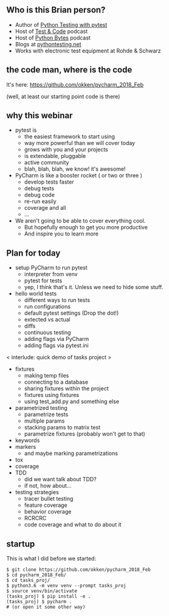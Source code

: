 ## Who is this Brian person?

* Author of [Python Testing with pytest](https://pragprog.com/book/bopytest/python-testing-with-pytest)
* Host of [Test & Code](http://testandcode.com) podcast
* Host of [Python Bytes](https://pythonbytes.fm) podcast
* Blogs at [pythontesting.net](http://pythontesting.net)
* Works with electronic test equipment at Rohde & Schwarz

## the code man, where is the code

It's here: https://github.com/okken/pycharm_2018_Feb

(well, at least our starting point code is there)

## why this webinar

* pytest is
    * the easiest framework to start using
    * way more powerful than we will cover today
    * grows with you and your projects
    * is extendable, pluggable
    * active community
    * blah, blah, blah, we know! it's awesome!
* PyCharm is like a booster rocket ( or two or three )
    * develop tests faster
    * debug tests
    * debug code
    * re-run easily
    * coverage and all
    * ...
* We aren't going to be able to cover everything cool.
    * But hopefully enough to get you more productive
    * And inspire you to learn more

## Plan for today

* setup PyCharm to run pytest
    * interpreter from venv
    * pytest for tests
    * yep, I think that's it. Unless we need to hide some stuff.
* hello world tests
    * different ways to run tests
    * run configurations
    * default pytest settings (Drop the dot!)
    * extected vs actual
    * diffs
    * continuous testing
    * adding flags via PyCharm
    * adding flags via pytest.ini

< interlude:  quick demo of tasks project >

* fixtures
    * making temp files
    * connecting to a database
    * sharing fixtures within the project
    * fixtures using fixtures
    * using test_add.py and something else
* parametrized testing
    * parametrize tests
    * multiple params
    * stacking params to matrix test
    * parametrize fixtures (probably won't get to that)
* keywords
* markers
    * and maybe marking parametrizations
* tox
* coverage
* TDD
    * did we want talk about TDD?
    * if not, how about...
* testing strategies
    * tracer bullet testing
    * feature coverage
    * behavior coverage
    * RCRCRC
    * code coverage and what to do about it

## startup

This is what I did before we started:

    $ git clone https://github.com/okken/pycharm_2018_Feb
    $ cd pycharm_2018_Feb/
    $ cd tasks_proj/
    $ python3.6 -m venv venv --prompt tasks_proj
    $ source venv/bin/activate
    (tasks_proj) $ pip install -e .
    (tasks_proj) $ pycharm .
    # (or open it some other way)



